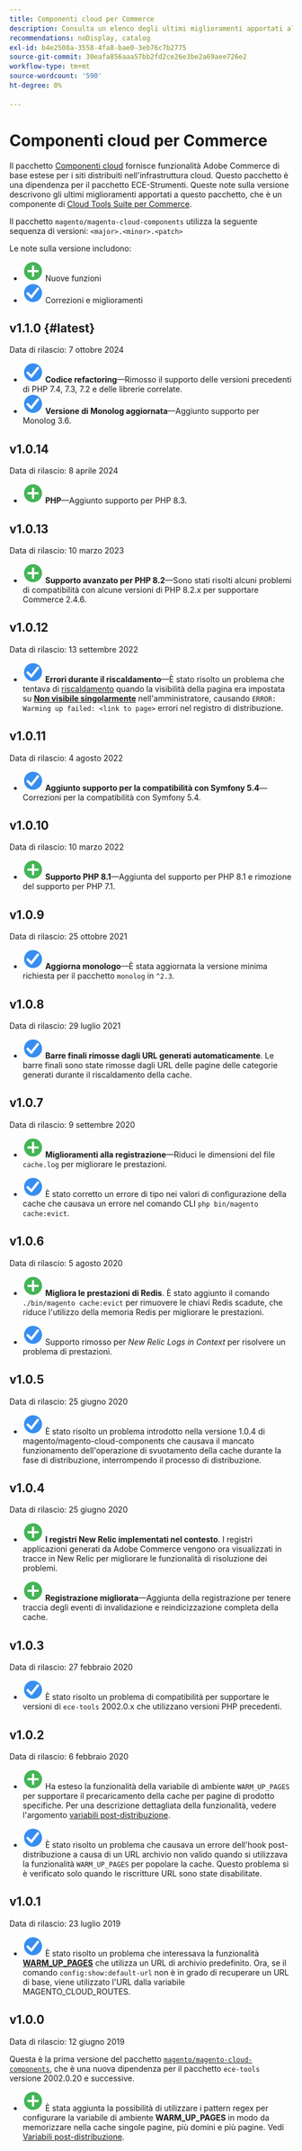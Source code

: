```yaml
---
title: Componenti cloud per Commerce
description: Consulta un elenco degli ultimi miglioramenti apportati al pacchetto Componenti cloud.
recommendations: noDisplay, catalog
exl-id: b4e2508a-3558-4fa8-bae0-3eb76c7b2775
source-git-commit: 30eafa856aaa57bb2fd2ce26e3be2a69aee726e2
workflow-type: tm+mt
source-wordcount: '590'
ht-degree: 0%

---
```


# Componenti cloud per Commerce

Il pacchetto [Componenti cloud](https://github.com/magento/magento-cloud-components) fornisce funzionalità Adobe Commerce di base estese per i siti distribuiti nell&#39;infrastruttura cloud. Questo pacchetto è una dipendenza per il pacchetto ECE-Strumenti. Queste note sulla versione descrivono gli ultimi miglioramenti apportati a questo pacchetto, che è un componente di [Cloud Tools Suite per Commerce](cloud-tools-suite.md).

Il pacchetto `magento/magento-cloud-components` utilizza la seguente sequenza di versioni: `<major>.<minor>.<patch>`

Le note sulla versione includono:

- ![nuova icona](../../assets/new.svg) Nuove funzioni
- ![icona correzione](../../assets/fix.svg) Correzioni e miglioramenti

<!--Add release notes below-->

## v1.1.0 {#latest}

Data di rilascio: 7 ottobre 2024

- ![icona correzione](../../assets/fix.svg) **Codice refactoring**—Rimosso il supporto delle versioni precedenti di PHP 7.4, 7.3, 7.2 e delle librerie correlate.<!-- MCLOUD-9278 - -->
- ![icona di correzione](../../assets/fix.svg) **Versione di Monolog aggiornata**—Aggiunto supporto per Monolog 3.6.<!-- MCLOUD-12855 - -->

## v1.0.14

Data di rilascio: 8 aprile 2024

- ![nuova icona](../../assets/new.svg) **PHP**—Aggiunto supporto per PHP 8.3.

## v1.0.13

Data di rilascio: 10 marzo 2023

- ![nuova icona](../../assets/new.svg) **Supporto avanzato per PHP 8.2**—Sono stati risolti alcuni problemi di compatibilità con alcune versioni di PHP 8.2.x per supportare Commerce 2.4.6.

## v1.0.12

Data di rilascio: 13 settembre 2022

- ![icona correzione](../../assets/fix.svg) **Errori durante il riscaldamento**—È stato risolto un problema che tentava di [riscaldamento](../environment/variables-post-deploy.md#warm_up_pages) quando la visibilità della pagina era impostata su [**Non visibile singolarmente**](https://docs.magento.com/user-guide/system/data-attributes-product.html#simple-product-csv-file-structure) nell&#39;amministratore, causando `ERROR: Warming up failed: <link to page>` errori nel registro di distribuzione.<!-- MCLOUD-9134 -->

## v1.0.11

Data di rilascio: 4 agosto 2022

- ![icona correzione](../../assets/fix.svg) **Aggiunto supporto per la compatibilità con Symfony 5.4**—Correzioni per la compatibilità con Symfony 5.4.<!-- AC-3550 -->

## v1.0.10

Data di rilascio: 10 marzo 2022

- ![nuova icona](../../assets/new.svg) **Supporto PHP 8.1**—Aggiunta del supporto per PHP 8.1 e rimozione del supporto per PHP 7.1.

## v1.0.9

Data di rilascio: 25 ottobre 2021

- ![icona correzione](../../assets/fix.svg) **Aggiorna monologo**—È stata aggiornata la versione minima richiesta per il pacchetto `monolog` in `^2.3`.<!-- ACMP-1263 -->

## v1.0.8

Data di rilascio: 29 luglio 2021

- ![icona di correzione](../../assets/fix.svg) **Barre finali rimosse dagli URL generati automaticamente**. Le barre finali sono state rimosse dagli URL delle pagine delle categorie generati durante il riscaldamento della cache.<!--MCLOUD-7192-->

## v1.0.7

Data di rilascio: 9 settembre 2020

- ![nuova icona](../../assets/new.svg) **Miglioramenti alla registrazione**—Riduci le dimensioni del file `cache.log` per migliorare le prestazioni.<!--MCLOUD-6859-->

- ![icona correzione](../../assets/fix.svg) È stato corretto un errore di tipo nei valori di configurazione della cache che causava un errore nel comando CLI `php bin/magento cache:evict`.

## v1.0.6

Data di rilascio: 5 agosto 2020

- ![nuova icona](../../assets/new.svg) **Migliora le prestazioni di Redis**. È stato aggiunto il comando `./bin/magento cache:evict` per rimuovere le chiavi Redis scadute, che riduce l&#39;utilizzo della memoria Redis per migliorare le prestazioni.<!--MCLOUD-6023-->

- ![icona di correzione](../../assets/fix.svg) Supporto rimosso per *New Relic Logs in Context* per risolvere un problema di prestazioni.<!--MCLOUD-6422-->

## v1.0.5

Data di rilascio: 25 giugno 2020

- ![icona di correzione](../../assets/fix.svg) È stato risolto un problema introdotto nella versione 1.0.4 di magento/magento-cloud-components che causava il mancato funzionamento dell&#39;operazione di svuotamento della cache durante la fase di distribuzione, interrompendo il processo di distribuzione.

## v1.0.4

Data di rilascio: 25 giugno 2020

- ![nuova icona](../../assets/new.svg) **I registri New Relic implementati nel contesto**. I registri applicazioni generati da Adobe Commerce vengono ora visualizzati in tracce in New Relic per migliorare le funzionalità di risoluzione dei problemi.<!--MCLOUD-6029-->

- ![nuova icona](../../assets/new.svg) **Registrazione migliorata**—Aggiunta della registrazione per tenere traccia degli eventi di invalidazione e reindicizzazione completa della cache.<!--MCLOUD-6157-->

## v1.0.3

Data di rilascio: 27 febbraio 2020

- ![icona di correzione](../../assets/fix.svg) È stato risolto un problema di compatibilità per supportare le versioni di `ece-tools` 2002.0.x che utilizzano versioni PHP precedenti.

## v1.0.2

Data di rilascio: 6 febbraio 2020

- ![nuova icona](../../assets/new.svg) Ha esteso la funzionalità della variabile di ambiente `WARM_UP_PAGES` per supportare il precaricamento della cache per pagine di prodotto specifiche. Per una descrizione dettagliata della funzionalità, vedere l&#39;argomento [variabili post-distribuzione](../environment/variables-post-deploy.md#warm_up_pages).<!--MAGECLOUD-4444-->

- ![icona di correzione](../../assets/fix.svg) È stato risolto un problema che causava un errore dell&#39;hook post-distribuzione a causa di un URL archivio non valido quando si utilizzava la funzionalità `WARM_UP_PAGES` per popolare la cache. Questo problema si è verificato solo quando le riscritture URL sono state disabilitate.<!-- MAGECLOUD-4094 -->

## v1.0.1

Data di rilascio: 23 luglio 2019

- ![icona di correzione](../../assets/fix.svg) È stato risolto un problema che interessava la funzionalità [**WARM_UP_PAGES**](../environment/variables-post-deploy.md#warm_up_pages) che utilizza un URL di archivio predefinito. Ora, se il comando `config:show:default-url` non è in grado di recuperare un URL di base, viene utilizzato l&#39;URL dalla variabile MAGENTO_CLOUD_ROUTES.<!-- MAGECLOUD-3866 -->

## v1.0.0

Data di rilascio: 12 giugno 2019

Questa è la prima versione del pacchetto [`magento/magento-cloud-components`](https://github.com/magento/magento-cloud-components), che è una nuova dipendenza per il pacchetto `ece-tools` versione 2002.0.20 e successive.

- ![nuova icona](../../assets/new.svg) È stata aggiunta la possibilità di utilizzare i pattern regex per configurare la variabile di ambiente **WARM_UP_PAGES** in modo da memorizzare nella cache singole pagine, più domini e più pagine. Vedi [Variabili post-distribuzione](../environment/variables-post-deploy.md#warm_up_pages).<!--MAGECLOUD-3258-->
